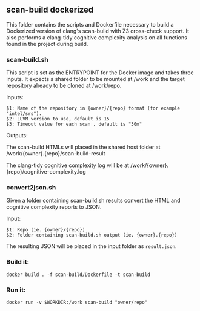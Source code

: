 ## scan-build dockerized

This folder contains the scripts and Dockerfile necessary to build a Dockerized
version of clang's scan-build with Z3 cross-check support. It also performs a clang-tidy cognitive
complexity analysis on all functions found in the project during build.

### scan-build.sh

This script is set as the ENTRYPOINT for the Docker image and takes three inputs. It expects a
shared folder to be mounted at /work and the target repository already to be cloned at /work/repo.

Inputs:

```
$1: Name of the repository in {owner}/{repo} format (for example "intel/srs").
$2: LLVM version to use, default is 15
$3: Timeout value for each scan , default is "30m"
```

Outputs:

The scan-build HTMLs will placed in the shared host folder at /work/{owner}.{repo}/scan-build-result

The clang-tidy cognitive complexity log will be at /work/{owner}.{repo}/cognitive-complexity.log

### convert2json.sh

Given a folder containing scan-build.sh results convert the HTML and cognitive complexity reports to JSON.

Input:
```
$1: Repo (ie. {owner}/{repo})
$2: Folder containing scan-build.sh output (ie. {owner}.{repo})
```

The resulting JSON will be placed in the input folder as `result.json`.

### Build it:

```
docker build . -f scan-build/Dockerfile -t scan-build
```

### Run it:

```
docker run -v $WORKDIR:/work scan-build "owner/repo"
```
